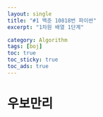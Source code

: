 ```yaml
---
layout: single
title: "#1 백준 10818번 파이썬"
excerpt: "1차원 배열 1단계"

category: Algorithm
tags: [boj]
toc: true
toc_sticky: true
toc_ads: true
---
```


# 우보만리  


<script src="https://gist.github.com/hyeonchan523/f644d1ef347bb945dec906e9a143bac8.js"></script>